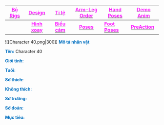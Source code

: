 

| [<span style="color:rgb(251, 31, 255)">**Bộ Rigs**</span>](file:///D:%5CPROJECTS%5CPJ%20Template%5C1.Project%20Setup%5C4.Moho%20Rigs%5C2.%20Character%20Rigs%5CCharacter%2040%5CCharacter%2040.moho) |    [<span style="color:rgb(251, 31, 255)">**Design**</span>](file:///D:%5CPROJECTS%5CPJ%20Template%5C1.Project%20Setup%5C2.Character%20Design%5CCharacter%2040%5CRW%20file%5CCharacter%2040%20Design.rw)     |                        [<span style="color:rgb(251, 31, 255)">**Tỉ lệ**</span>](file:///D:%5CPROJECTS%5CPJ%20Template%5C1.Project%20Setup%5C2.Character%20Design%5CProportion.rw)                         |                       [<span style="color:rgb(251, 31, 255)">**Arm-Leg Order**</span>](file:///D:%5CPROJECTS%5CzShared%20Libraryz%5CRig%20Manual%5CRW%5CArm_leg%20Order.rw)                       | [<span style="color:rgb(251, 31, 255)">**Hand Poses**</span>](file:///D:%5CPROJECTS%5CzShared%20Libraryz%5CRig%20Manual%5CRW%5CHand%20Poses.rw) | [<span style="color:rgb(251, 31, 255)">**Demo Anim**</span>](file:///D:%5CPROJECTS%5CPJ%20Template%5C1.Project%20Setup%5C2.Character%20Design%5CCharacter%2040%5CDemo%20Animation%20Character%2040%5CDemo%20Animation%20Character%2040.mp4) |
| -------------------------------------------------------------------------------------------------------------------------------------------------------------------------------------------------- | :--------------------------------------------------------------------------------------------------------------------------------------------------------------------------------------------------------: | :-------------------------------------------------------------------------------------------------------------------------------------------------------------------------------------------------------: | :-----------------------------------------------------------------------------------------------------------------------------------------------------------------------------------------------: | ----------------------------------------------------------------------------------------------------------------------------------------------- | ---------------------------------------------------------------------------------------------------------------------------------------------------------------------------------------------------------------------------------------- |
|                                                                                                                                                                                                    | [<span style="color:rgb(251, 31, 255)">**Hình xoay**</span>](file:///D:%5CPROJECTS%5CPJ%20Template%5C1.Project%20Setup%5C2.Character%20Design%5CCharacter%2040%5CRW%20file%5CCharacter%2040%20TurnAround.rw) | [<span style="color:rgb(251, 31, 255)">**Biểu cảm**</span>](file:///D:%5CPROJECTS%5CPJ%20Template%5C1.Project%20Setup%5C2.Character%20Design%5CCharacter%2040%5CRW%20file%5CCharacter%2040%20Expression.rw) | [<span style="color:rgb(251, 31, 255)">**Poses**</span>](file:///D:%5CPROJECTS%5CPJ%20Template%5C1.Project%20Setup%5C2.Character%20Design%5CCharacter%2040%5CRW%20file%5CCharacter%2040%20Poses.rw) | [<span style="color:rgb(251, 31, 255)">**Foot Poses**</span>](file:///D:%5CPROJECTS%5CzShared%20Libraryz%5CRig%20Manual%5CRW%5CFoot%20Poses.rw) | [<span style="color:rgb(251, 31, 255)">**PreAction**</span>](file:///D:%5CPROJECTS%5CPJ%20Template%5C1.Project%20Setup%5C2.Character%20Design%5CCharacter%2040%5CPreAction%20Character%2040%5CPreAction.mp4)                               |

![[Character 40.png|300]]
<span style="font-weight:bold; color:rgb(0, 112, 192)">Mô tả nhân vật</span>

<span style="font-weight:bold; color:rgb(0, 112, 192)">Tên:</span> Character 40

<span style="font-weight:bold; color:rgb(0, 112, 192)">Giới tính:</span> 

<span style="font-weight:bold; color:rgb(0, 112, 192)">Tuổi:</span> 

<span style="font-weight:bold; color:rgb(0, 112, 192)">Sở thích:</span> 

<span style="font-weight:bold; color:rgb(0, 112, 192)">Không thích:</span> 

<span style="font-weight:bold; color:rgb(0, 112, 192)">Sở trường:</span> 

<span style="font-weight:bold; color:rgb(0, 112, 192)">Sở đoản:</span> 

<span style="font-weight:bold; color:rgb(0, 112, 192)">Mục tiêu:</span> 

